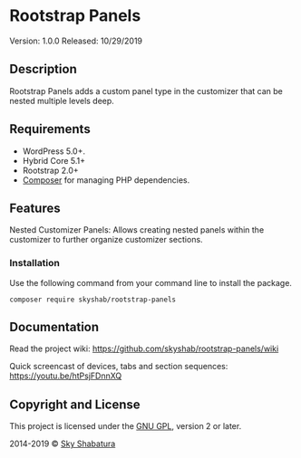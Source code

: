 # Rootstrap Panels

Version: 1.0.0
Released: 10/29/2019

## Description

Rootstrap Panels adds a custom panel type in the customizer that can be nested multiple levels deep.

## Requirements

* WordPress 5.0+.
* Hybrid Core 5.1+
* Rootstrap 2.0+
* [Composer](https://getcomposer.org/) for managing PHP dependencies.

## Features

Nested Customizer Panels: Allows creating nested panels within the customizer to further organize customizer sections.


### Installation

Use the following command from your command line to install the package.

```
composer require skyshab/rootstrap-panels
```

## Documentation

Read the project wiki: https://github.com/skyshab/rootstrap-panels/wiki

Quick screencast of devices, tabs and section sequences: https://youtu.be/htPsjFDnnXQ

## Copyright and License

This project is licensed under the [GNU GPL](http://www.gnu.org/licenses/old-licenses/gpl-2.0.html), version 2 or later.

2014-2019 &copy; [Sky Shabatura](https://github.com/skyshab)
